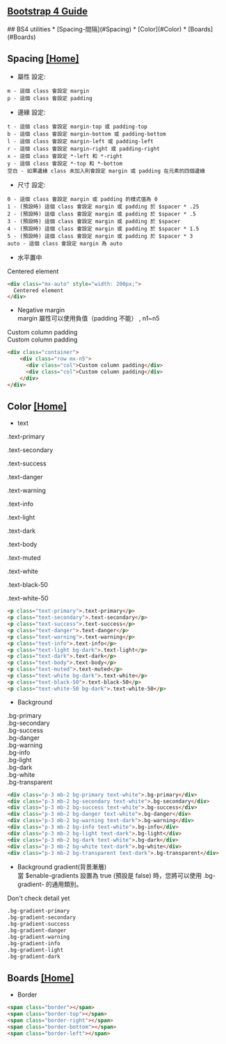 ## [Bootstrap 4 Guide](./bootstrap4_guide.md)
<!DOCTYPE html>
<html>
<head>
	<meta charset="UTF-8">
	<meta name="viewport" content="width=device-width, initial-scale=1.0">
	<meta http-equiv="X-UA-Compatible" content="ie=edge">
	<link rel="stylesheet" href="https://stackpath.bootstrapcdn.com/bootstrap/4.3.1/css/bootstrap.min.css" integrity="sha384-ggOyR0iXCbMQv3Xipma34MD+dH/1fQ784/j6cY/iJTQUOhcWr7x9JvoRxT2MZw1T" crossorigin="anonymous">
	<title>BS4 utilities</title>
</head>
<body>

<!-- Optional JavaScript -->
<!-- jQuery first, then Popper.js, then Bootstrap JS -->
<script src="https://code.jquery.com/jquery-3.3.1.slim.min.js" integrity="sha384-q8i/X+965DzO0rT7abK41JStQIAqVgRVzpbzo5smXKp4YfRvH+8abtTE1Pi6jizo" crossorigin="anonymous"></script>
<script src="https://cdnjs.cloudflare.com/ajax/libs/popper.js/1.14.7/umd/popper.min.js" integrity="sha384-UO2eT0CpHqdSJQ6hJty5KVphtPhzWj9WO1clHTMGa3JDZwrnQq4sF86dIHNDz0W1" crossorigin="anonymous"></script>
<script src="https://stackpath.bootstrapcdn.com/bootstrap/4.3.1/js/bootstrap.min.js" integrity="sha384-JjSmVgyd0p3pXB1rRibZUAYoIIy6OrQ6VrjIEaFf/nJGzIxFDsf4x0xIM+B07jRM" crossorigin="anonymous"></script>
</body>
</html>

<link rel="stylesheet" href="bootstrap4_exaample.css">
## BS4 utilities
* [Spacing-間隔](#Spacing)
* [Color](#Color)
* [Boards](#Boards)


<a id="Spacing"></a>
## Spacing [[Home]](#)  

* 屬性 設定:
```
m - 這個 class 會設定 margin
p - 這個 class 會設定 padding
```

* 邊緣 設定:
```
t - 這個 class 會設定 margin-top 或 padding-top
b - 這個 class 會設定 margin-bottom 或 padding-bottom
l - 這個 class 會設定 margin-left 或 padding-left
r - 這個 class 會設定 margin-right 或 padding-right
x - 這個 class 會設定 *-left 和 *-right
y - 這個 class 會設定 *-top 和 *-bottom
空白 - 如果邊緣 class 未加入則會設定 margin 或 padding 在元素的四個邊緣
```

* 尺寸 設定:
```
0 - 這個 class 會設定 margin 或 padding 的樣式值為 0
1 - (預設時) 這個 class 會設定 margin 或 padding 於 $spacer * .25
2 - (預設時) 這個 class 會設定 margin 或 padding 於 $spacer * .5
3 - (預設時) 這個 class 會設定 margin 或 padding 於 $spacer
4 - (預設時) 這個 class 會設定 margin 或 padding 於 $spacer * 1.5
5 - (預設時) 這個 class 會設定 margin 或 padding 於 $spacer * 3
auto - 這個 class 會設定 margin 為 auto
```

* 水平置中  
<div class="mx-auto bg-light" style="width: 200px;">
  Centered element
</div>

```html
<div class="mx-auto" style="width: 200px;">
  Centered element
</div>
```

* Negative margin  
margin 屬性可以使用負值（padding 不能） , n1~n5  
<div class="container py-2 border">
	<div class="row mx-n5 bg-light">
	  <div class="col border">Custom column padding</div>
	  <div class="col border">Custom column padding</div>
	</div>
</div>

```html
<div class="container">
	<div class="row mx-n5">
	  <div class="col">Custom column padding</div>
	  <div class="col">Custom column padding</div>
	</div>
</div>
```


<a id="Color"></a>
## Color [[Home]](#)  

* text  
<p class="text-primary">.text-primary</p>
<p class="text-secondary">.text-secondary</p>
<p class="text-success">.text-success</p>
<p class="text-danger">.text-danger</p>
<p class="text-warning">.text-warning</p>
<p class="text-info">.text-info</p>
<p class="text-light bg-dark">.text-light</p>
<p class="text-dark">.text-dark</p>
<p class="text-body">.text-body</p>
<p class="text-muted">.text-muted</p>
<p class="text-white bg-dark">.text-white</p>
<p class="text-black-50">.text-black-50</p>
<p class="text-white-50 bg-dark">.text-white-50</p>

```html
<p class="text-primary">.text-primary</p>
<p class="text-secondary">.text-secondary</p>
<p class="text-success">.text-success</p>
<p class="text-danger">.text-danger</p>
<p class="text-warning">.text-warning</p>
<p class="text-info">.text-info</p>
<p class="text-light bg-dark">.text-light</p>
<p class="text-dark">.text-dark</p>
<p class="text-body">.text-body</p>
<p class="text-muted">.text-muted</p>
<p class="text-white bg-dark">.text-white</p>
<p class="text-black-50">.text-black-50</p>
<p class="text-white-50 bg-dark">.text-white-50</p>
```

* Background  
<div class="p-3 mb-2 bg-primary text-white">.bg-primary</div>
<div class="p-3 mb-2 bg-secondary text-white">.bg-secondary</div>
<div class="p-3 mb-2 bg-success text-white">.bg-success</div>
<div class="p-3 mb-2 bg-danger text-white">.bg-danger</div>
<div class="p-3 mb-2 bg-warning text-dark">.bg-warning</div>
<div class="p-3 mb-2 bg-info text-white">.bg-info</div>
<div class="p-3 mb-2 bg-light text-dark">.bg-light</div>
<div class="p-3 mb-2 bg-dark text-white">.bg-dark</div>
<div class="p-3 mb-2 bg-white text-dark">.bg-white</div>
<div class="p-3 mb-2 bg-transparent text-dark">.bg-transparent</div>

```html
<div class="p-3 mb-2 bg-primary text-white">.bg-primary</div>
<div class="p-3 mb-2 bg-secondary text-white">.bg-secondary</div>
<div class="p-3 mb-2 bg-success text-white">.bg-success</div>
<div class="p-3 mb-2 bg-danger text-white">.bg-danger</div>
<div class="p-3 mb-2 bg-warning text-dark">.bg-warning</div>
<div class="p-3 mb-2 bg-info text-white">.bg-info</div>
<div class="p-3 mb-2 bg-light text-dark">.bg-light</div>
<div class="p-3 mb-2 bg-dark text-white">.bg-dark</div>
<div class="p-3 mb-2 bg-white text-dark">.bg-white</div>
<div class="p-3 mb-2 bg-transparent text-dark">.bg-transparent</div>
```

* Background gradient(背景漸層)  
當 $enable-gradients 設置為 true (預設是 false) 時，您將可以使用 .bg-gradient- 的通用類別。  
<div class="alert alert-info" role="alert">
	Don't check detail yet
</div>

```html
.bg-gradient-primary
.bg-gradient-secondary
.bg-gradient-success
.bg-gradient-danger
.bg-gradient-warning
.bg-gradient-info
.bg-gradient-light
.bg-gradient-dark
```


<a id="Boards"></a>
## Boards [[Home]](#)  

* Border  

<span class="border border-danger board-block"></span>
<span class="border-top border-danger board-block"></span>
<span class="border-right border-danger board-block"></span>
<span class="border-bottom border-danger board-block"></span>
<span class="border-left border-danger board-block"></span>

```html
<span class="border"></span>
<span class="border-top"></span>
<span class="border-right"></span>
<span class="border-bottom"></span>
<span class="border-left"></span>
```